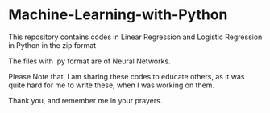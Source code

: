 # Machine-Learning-with-Python
This repository contains codes in Linear Regression and Logistic Regression in Python in the zip format


The files with .py format are of Neural Networks.

Please Note that, I am sharing these codes to educate others, as it was quite hard for me to write these, when I was working on them. 

Thank you, and remember me in your prayers.

